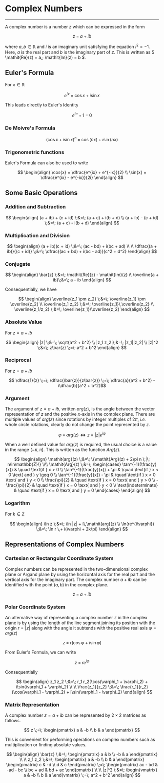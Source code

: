 # Complex Numbers
---

A complex number is a number $z$ which can be expressed in the form

$$ z \;=\; a + ib \tag{1} $$

where $a, b \in \mathbb{R}$ and $i$ is an imaginary unit satisfying the equation $i^2 = -1$. Here, $a$ is the real part and $b$ is the imaginary part of $z$. This is written as $ \mathit{Re}(z) = a,\; \mathit{Im}(z) = b $.

## Euler's Formula

For $x \in \mathbb{R}$

$$ e^{ix} \;=\; \cos x \;+\; i\sin x \tag{2} $$

This leads directly to Euler's Identity

$$ e^{i\pi} \;+\; 1  \;=\; 0 \tag{3} $$

### De Moivre's Formula

$$ (\cos x \;+\; i\sin x)^n \;=\; \cos(nx) \;+\; i\sin(nx) \tag{4} $$

### Trigonometric functions

Euler's Formula can also be used to write

$$
\begin{align}
\cos{x} = \dfrac{e^{ix} + e^{-ix}}{2}                     \\
\sin{x} = \dfrac{e^{ix} - e^{-ix}}{2i}
\end{align}
$$

## Some Basic Operations

### Addition and Subtraction

$$
\begin{align}
(a + ib) + (c + id) \;&=\; (a + c) + i(b + d)              \\
(a + ib) - (c + id) \;&=\; (a + c) - i(b + d)
\end{align}
$$

### Multiplication and Division

$$
\begin{align}
(a + ib)(c + id)            \;&=\; (ac - bd) + i(bc + ad)  \\ \\
\dfrac{(a + ib)}{(c + id)}  \;&=\; \dfrac{(ac + bd) + i(bc - ad)}{c^2 + d^2}
\end{align}
$$

### Conjugate

$$
\begin{align}
\bar{z}          \;&=\;    \mathit{Re}(z) - \mathit{Im}(z)  \\
\overline{a + ib}\;&=\;    a - ib
\end{align}
$$

Consequentially, we have

$$
\begin{align}
\overline{z_1 \pm z_2}   \;&=\;    \overline{z_1} \pm \overline{z_2}    \\
\overline{z_1 z_2}       \;&=\;    \overline{z_1}\,\overline{z_2}       \\
\overline{z_1/z_2}       \;&=\;    \overline{z_1}/\overline{z_2}
\end{align}
$$

### Absolute Value

For $z = a + ib$

$$
\begin{align}
|z|      \;&=\;      \sqrt{a^2 + b^2}               \\
|z_1 z_2|\;&=\;       |z_1||z_2|                    \\
|z|^2    \;&=\;  z\bar{z}  \;=\;   a^2 + b^2
\end{align}
$$

### Reciprocal

For $z = a + ib$

$$ \dfrac{1}{z} \;=\; \dfrac{\bar{z}}{z\bar{z}} \;=\; \dfrac{a}{a^2 + b^2} - i\dfrac{b}{a^2 + b^2}$$

### Argument

The argument of $z = a + ib$, written $\mathit{arg}(z)$, is the angle between the vector representation of $z$ and the positive $x$-axis in the complex plane. There are multiple values of $\mathit{arg}(z)$ since rotations by integer multiples of $2\pi$, *i.e.* whole circle rotations, clearly do not change the point represented by $z$.

$$
\varphi \;=\; \mathit{arg}(z)   \iff   z \;=\; |z|e^{i\varphi}
$$

When a well defined value for $\mathit{arg}(z)$ is required, the usual choice is a value in the range $(-\pi, \pi]$. This is written as the function $\mathit{Arg}(z)$.

$$
\begin{align}
\mathit{arg}(z) \;&=\; \{\mathit{Arg}(z) + 2\pi n \;|\; n\in\mathbb{Z}\}
\\\\
\mathit{Arg}(z) \;&=\;
				\begin{cases}
					\tan^{-1}(\frac{y}{x})       & \quad \text{if } x > 0 \\
					\tan^{-1}(\frac{y}{x}) + \pi & \quad \text{if } x < 0 \text{ and } y \geq 0   \\
					\tan^{-1}(\frac{y}{x}) - \pi & \quad \text{if } x < 0 \text{ and } y < 0      \\
					\frac{\pi}{2}                & \quad \text{if } x = 0 \text{ and } y > 0      \\
					-\frac{\pi}{2}               & \quad \text{if } x = 0 \text{ and } y < 0      \\
					\text{indeterminate}         & \quad \text{if } x = 0 \text{ and } y = 0
				\end{cases}
\end{align}
$$

### Logarithm

For $k \in \mathbb{Z}$

$$
\begin{align}
\ln z              \;&=\; \ln |z| + i\,\mathit{arg}(z)               \\
\ln(re^{i\varphi}) \;&=\; \ln r \,+ i(\varphi + 2k\pi)
\end{align}
$$

## Representations of Complex Numbers

### Cartesian or Rectangular Coordinate System

Complex numbers can be represented in the two-dimensional complex plane or Argand plane by using the horizontal axis for the real part and the vertical axis for the imaginary part. The complex number $a + ib$ can be identified with the point $(a, b)$ in the complex plane.

$$ z \;=\; a + ib $$

### Polar Coordinate System

An alternative way of representing a complex number $z$ in the complex plane is by using the length of the line segment joining its position with the origin $r = |z|$ along with the angle it subtends with the positive real axis $\varphi = \mathit{arg}(z)$

$$ z \;=\; r(\cos\varphi + i\sin\varphi) \tag {5} $$

From Euler's Formula, we can write

$$ z \;=\; re^{i\varphi} \tag{6} $$

Consequentially

$$
\begin{align}
z_1 z_2   \;&=\;   r_1 r_2(\cos(\varphi_1 + \varphi_2) + i\sin(\varphi_1 + \varphi_2)  \\ \\
\frac{z_1}{z_2}   \;&=\;   \frac{r_1}{r_2}(\cos(\varphi_1 - \varphi_2) + i\sin(\varphi_1 - \varphi_2)
\end{align}
$$

### Matrix Representation

A complex number $z = a + ib$ can be represented by $2 \times 2$ matrices as follows.

$$
z \;=\; \begin{pmatrix}
			a   &   -b     \\
			b   &    a
		  \end{pmatrix}
$$

This is convenient for performing operations on complex numbers such as multiplication or finding absolute values.

$$
\begin{align}
\bar{z}	\;&=\;	\begin{pmatrix}
						a   &   b      \\
						-b  &    a
					\end{pmatrix}	     \\ \\
z_1 z_2	\;&=\;	\begin{pmatrix}
						a   &   -b     \\
						b   &    a
					\end{pmatrix}
					\begin{pmatrix}
						c   &   -d     \\
						d   &    c
					\end{pmatrix}
			\;=\;	\begin{pmatrix}
						ac - bd   &   -ad - bc  \\
						bc + ad   &    bd + ac
					\end{pmatrix}	              \\ \\
|z|^2		\;&=\;	\begin{vmatrix}
						a   &   -b      \\
						b   &    a
					\end{vmatrix}
			\;=\;	a^2 + b^2
\end{align}
$$